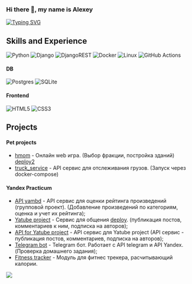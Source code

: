 ### Hi there 👋, my name is Alexey
[![Typing SVG](https://readme-typing-svg.demolab.com/?lines=I'm+Python+Developer!&center=true&color=f75c7e&vCenter=true&pause=2000&size=32)](https://git.io/typing-svg)

## Skills and Experience 
![Python](https://img.shields.io/badge/python-3670A0?style=for-the-badge&logo=python&logoColor=ffdd54)
![Django](https://img.shields.io/badge/django-%23092E20.svg?style=for-the-badge&logo=django&logoColor=white)
![DjangoREST](https://img.shields.io/badge/DJANGO-REST-ff1709?style=for-the-badge&logo=django&logoColor=white&color=ff1709&labelColor=gray)
![Docker](https://img.shields.io/badge/docker-%230db7ed.svg?style=for-the-badge&logo=docker&logoColor=white)
![Linux](https://img.shields.io/badge/Linux-FCC624?style=for-the-badge&logo=linux&logoColor=black)
![GitHub Actions](https://img.shields.io/badge/github%20actions-%232671E5.svg?style=for-the-badge&logo=githubactions&logoColor=white)
#### DB
![Postgres](https://img.shields.io/badge/postgres-%23316192.svg?style=for-the-badge&logo=postgresql&logoColor=white)
![SQLite](https://img.shields.io/badge/sqlite-%2307405e.svg?style=for-the-badge&logo=sqlite&logoColor=white)  
#### Frontend
![HTML5](https://img.shields.io/badge/html5-%23E34F26.svg?style=for-the-badge&logo=html5&logoColor=white)
![CSS3](https://img.shields.io/badge/css3-%231572B6.svg?style=for-the-badge&logo=css3&logoColor=white)


## Projects
#### Pet projects
- [hmom] - Онлайн web игра. (Выбор фракции, постройка зданий) [deploy2]
- [truck_service] - API сервис для отслеживания грузов. (Запуск через docker-compose)

#### Yandex Practicum
- [API yambd] - API cервис для оценки рейтинга произведений (групповой проект). (Добавление произведений по категориям, оценка и учет их рейтинга);
- [Yatube project] - Сервис для общения [deploy]. (публикация постов, комментариев к ним, подписка на авторов);
- [API for Yatube project] - API сервис для Yatube project (API сервис - публикация постов, комментариев, подписка на авторов);
- [Telegram bot] - Telegram бот. Работает с API telegram и API Yandex. (Проверка домашнего задания);
- [Fitness tracker] - Модуль для фитнес трекера, расчитывающий калории.


![](https://komarev.com/ghpvc/?username=KuzenkovAG&color=green&style=for-the-badge)

   [API yambd]: <https://github.com/KuzenkovAG/api_yamdb>
   [Yatube project]: <https://github.com/KuzenkovAG/yatube_new_feature>
   [API for Yatube project]: <https://github.com/KuzenkovAG/api_yatube_final>
   [Telegram bot]: <https://github.com/KuzenkovAG/telegram-bot-yandex>
   [Fitness tracker]: <https://github.com/KuzenkovAG/module-fitness-tracker>
   [deploy]: <https://alexey241390.pythonanywhere.com/>
   [hmom]: <https://github.com/KuzenkovAG/hmom3> 
   [deploy2]: <https://momonline.pythonanywhere.com/>
   [truck_service]: <https://github.com/KuzenkovAG/truck_service>
   
